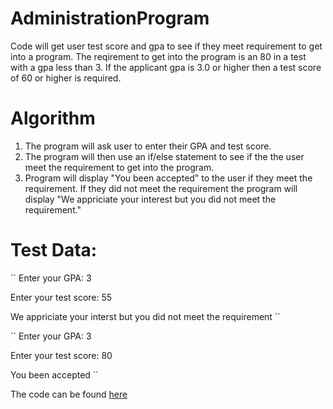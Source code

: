 # AdministrationProgram
Code will get user test score and gpa to see if they meet requirement to get into a program. The reqirement to get into the program is an 80 in a test with a gpa less than 3. If the applicant gpa is 3.0 or higher then a test score of 60 or higher is required. 

Algorithm 
=
1. The program will ask user to enter their GPA and test score.
2. The program will then use an if/else statement to see if the the user meet the requirement to get into the program. 
3. Program will display "You been accepted" to the user if they meet the requirement. If they did not meet the requirement the program will display "We appriciate your interest but you did not meet the requirement."

Test Data:
= 
``
Enter your GPA: 3

Enter your test score: 55

We appriciate your interst but you did not meet the requirement
``

``
Enter your GPA: 3

Enter your test score: 80

You been accepted
``



The code can be found [here](https://github.com/Fran0616/AdministrationProgram/blob/main/admission.py)
